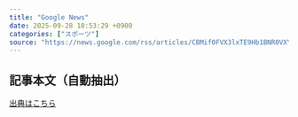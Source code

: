 ```yaml
---
title: "Google News"
date: 2025-09-28 10:53:29 +0900
categories: ["スポーツ"]
source: "https://news.google.com/rss/articles/CBMif0FVX3lxTE9Hb1BNR0VXYzRRTjI1YmdJdWpMODZhc2JPaEFVQ0M0LUlHS1ZDcmJuYmdmZ0ZmckVKVURrVkRjWGdYZkpZbnhteFJGZ0d0QXJzalF6M2k0WXNOZFdtY0lPTHdqa2lTVHphbzdmZUNESllWSS1Cd0JPWDNEWkdLTVE?oc=5"
---
```


## 記事本文（自動抽出）
<body class="y0K44d EA71Tc" id="readabilityBody"></body>

[出典はこちら](https://news.google.com/rss/articles/CBMif0FVX3lxTE9Hb1BNR0VXYzRRTjI1YmdJdWpMODZhc2JPaEFVQ0M0LUlHS1ZDcmJuYmdmZ0ZmckVKVURrVkRjWGdYZkpZbnhteFJGZ0d0QXJzalF6M2k0WXNOZFdtY0lPTHdqa2lTVHphbzdmZUNESllWSS1Cd0JPWDNEWkdLTVE?oc=5)
